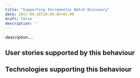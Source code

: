 ```yaml
---
title: "Supporting Incremental Batch Discovery"
date: 2017-09-26T20:45:05+01:00
draft: false
description: ''
---
```


description....

## User stories supported by this behaviour


## Technologies supporting this behaviour

